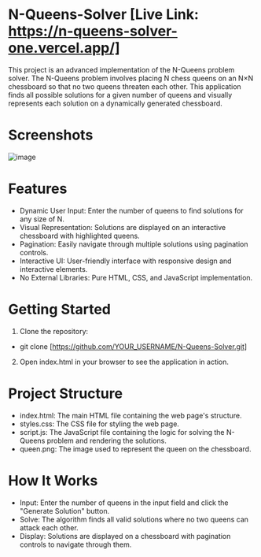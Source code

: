 # N-Queens-Solver [Live Link: https://n-queens-solver-one.vercel.app/]
This project is an advanced implementation of the N-Queens problem solver.
The N-Queens problem involves placing N chess queens on an N×N chessboard so that no two queens threaten each other. This application finds all possible solutions for a given number of queens and visually represents each solution on a dynamically generated chessboard.

# Screenshots
![image](https://github.com/user-attachments/assets/1ba49760-be77-4ca4-9d7e-d89ef9530626)

# Features
* Dynamic User Input: Enter the number of queens to find solutions for any size of N.
* Visual Representation: Solutions are displayed on an interactive chessboard with highlighted queens.
* Pagination: Easily navigate through multiple solutions using pagination controls.
* Interactive UI: User-friendly interface with responsive design and interactive elements.
* No External Libraries: Pure HTML, CSS, and JavaScript implementation.

# Getting Started
1. Clone the repository:
  * git clone [https://github.com/YOUR_USERNAME/N-Queens-Solver.git]
2. Open index.html in your browser to see the application in action.

# Project Structure
* index.html: The main HTML file containing the web page's structure.
* styles.css: The CSS file for styling the web page.
* script.js: The JavaScript file containing the logic for solving the N-Queens problem and rendering the solutions.
* queen.png: The image used to represent the queen on the chessboard.

# How It Works
* Input: Enter the number of queens in the input field and click the "Generate Solution" button.
* Solve: The algorithm finds all valid solutions where no two queens can attack each other.
* Display: Solutions are displayed on a chessboard with pagination controls to navigate through them.
  


